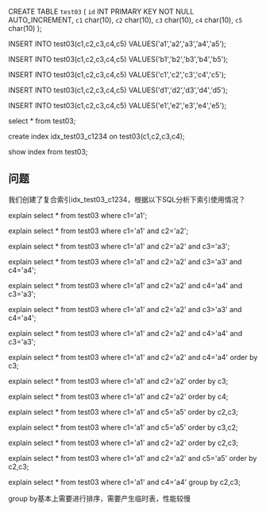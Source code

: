CREATE TABLE  `test03` (
  `id` INT PRIMARY KEY NOT NULL  AUTO_INCREMENT,
  `c1` char(10),
  `c2` char(10),
  `c3` char(10),
  `c4` char(10),
  `c5` char(10)
);

INSERT INTO test03(c1,c2,c3,c4,c5)  VALUES('a1','a2','a3','a4','a5');

INSERT INTO test03(c1,c2,c3,c4,c5)  VALUES('b1','b2','b3','b4','b5');

INSERT INTO test03(c1,c2,c3,c4,c5)  VALUES('c1','c2','c3','c4','c5');

INSERT INTO test03(c1,c2,c3,c4,c5)  VALUES('d1','d2','d3','d4','d5');

INSERT INTO test03(c1,c2,c3,c4,c5)  VALUES('e1','e2','e3','e4','e5');

select * from test03;

create index idx_test03_c1234 on test03(c1,c2,c3,c4);

show index from test03;



## 问题

我们创建了复合索引idx_test03_c1234，根据以下SQL分析下索引使用情况？

explain select * from test03 where c1='a1';

explain select * from test03 where c1='a1' and c2='a2';

explain select * from test03 where c1='a1' and c2='a2' and c3='a3';

explain select * from test03 where c1='a1' and c2='a2' and c3='a3' and c4='a4';

explain select * from test03 where c1='a1' and c2='a2' and c4='a4' and c3='a3';

explain select * from test03 where c1='a1' and c2='a2' and c3>'a3' and c4='a4';

explain select * from test03 where c1='a1' and c2='a2' and c4>'a4' and c3='a3';

explain select * from test03 where c1='a1' and c2='a2' and c4='a4' order by c3;

explain select * from test03 where c1='a1' and c2='a2' order by c3;

explain select * from test03 where c1='a1' and c2='a2' order by c4;

explain select * from test03 where c1='a1' and c5='a5' order by c2,c3;

explain select * from test03 where c1='a1' and c5='a5' order by c3,c2;

explain select * from test03 where c1='a1' and c2='a2' order by c2,c3;

explain select * from test03 where c1='a1' and c2='a2' and c5='a5' order by c2,c3;

explain select * from test03 where c1='a1' and c4='a4' group by c2,c3;

group by基本上需要进行排序，需要产生临时表，性能较慢